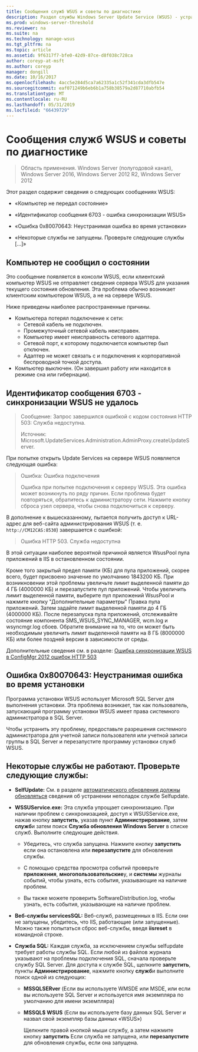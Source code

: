 ```yaml
---
title: Сообщения служб WSUS и советы по диагностике
description: Раздел службы Windows Server Update Service (WSUS) - устранение неполадок с помощью сообщения служб WSUS
ms.prod: windows-server-threshold
ms.reviewer: na
ms.suite: na
ms.technology: manage-wsus
ms.tgt_pltfrm: na
ms.topic: article
ms.assetid: 9f6317f7-bfe0-42d9-87ce-d8f038c728ca
author: coreyp-at-msft
ms.author: coreyp
manager: dongill
ms.date: 10/16/2017
ms.openlocfilehash: 4acc5e284d5ca7a62335a1c52f341cda3dfb547e
ms.sourcegitcommit: eaf071249b6eb6b1a758b38579a2d87710abfb54
ms.translationtype: MT
ms.contentlocale: ru-RU
ms.lasthandoff: 05/31/2019
ms.locfileid: "66439729"
---
```

# <a name="wsus-messages-and-troubleshooting-tips"></a>Сообщения служб WSUS и советы по диагностике

>Область применения. Windows Server (полугодовой канал), Windows Server 2016, Windows Server 2012 R2, Windows Server 2012

Этот раздел содержит сведения о следующих сообщениях WSUS:

-   «Компьютер не передал состояние»

-   «Идентификатор сообщения 6703 - ошибка синхронизации WSUS»

-   «Ошибка 0x80070643: Неустранимая ошибка во время установки»

-   «Некоторые службы не запущены. Проверьте следующие службы [...]»

## <a name="computer-has-not-reported-status"></a>Компьютер не сообщил о состоянии
Это сообщение появляется в консоли WSUS, если клиентский компьютер WSUS не отправляет сведения сервера WSUS для указания текущего состояния обновления. Эта проблема обычно возникает клиентским компьютером WSUS, а не на сервере WSUS.

Ниже приведены наиболее распространенные причины.

-   Компьютера потерял подключение к сети:
    -   Сетевой кабель не подключен.
    -   Промежуточный сетевой кабель неисправен.
    -   Компьютер имеет неисправность сетевого адаптера.
    -   Сетевой порт, к которому подключается компьютер был отключен.
    -   Адаптер не может связать с и подключения к корпоративной беспроводной точкой доступа.
-   Компьютер выключен. (Он завершил работу или находится в режиме сна или гибернации).

## <a name="message-id-6703---wsus-synchronization-failed"></a>Идентификатор сообщения 6703 - синхронизации WSUS не удалось
> Сообщение: Запрос завершился ошибкой с кодом состояния HTTP 503: Служба недоступна.
> 
> Источник: Microsoft.UpdateServices.Administration.AdminProxy.createUpdateServer.

При попытке открыть Update Services на сервере WSUS появляется следующая ошибка:

> Ошибка: Ошибка подключения
> 
> Ошибка при попытке подключения к серверу WSUS. Эта ошибка может возникнуть по ряду причин. Если проблема будет повторяться, обратитесь к администратору сети. Нажмите кнопку сброса узел сервера, чтобы снова подключиться к серверу.

В дополнение к вышесказанному, пытается получить доступ к URL-адрес для веб-сайта администрирования WSUS (т. е. `http://CM12CAS:8530`) завершается с ошибкой:

> Ошибка HTTP 503. Служба недоступна

В этой ситуации наиболее вероятной причиной является WsusPool пула приложений в IIS в остановленном состоянии.

Кроме того закрытый предел памяти (КБ) для пула приложений, скорее всего, будет присвоено значение по умолчанию 1843200 КБ. При возникновении этой проблемы увеличьте лимит выделенной памяти до 4 ГБ (4000000 КБ) и перезапустите пул приложений. Чтобы увеличить лимит выделенной памяти, выберите пул приложений WsusPool и нажмите кнопку "Дополнительные параметры" Правка пула приложений. Затем задайте лимит выделенной памяти до 4 ГБ (4000000 КБ). После перезапуска пула приложений, отслеживайте состояние компонента SMS_WSUS_SYNC_MANAGER, wcm.log и wsyncmgr.log сбоев. Обратите внимание на то, что он может быть необходимым увеличить лимит выделенной памяти на 8 ГБ (8000000 КБ) или более поздней версии в зависимости от среды.

Дополнительные сведения см. в разделе: [Ошибка синхронизации WSUS в ConfigMgr 2012 ошибок HTTP 503](http://blogs.technet.com/b/sus/archive/2015/03/23/configmgr-2012-support-tip-wsus-sync-fails-with-http-503-errors.aspx)

## <a name="error-0x80070643-fatal-error-during-installation"></a>Ошибка 0x80070643: Неустранимая ошибка во время установки
Программа установки WSUS использует Microsoft SQL Server для выполнения установки. Эта проблема возникает, так как пользователь, запускающий программу установки WSUS имеет права системного администратора в SQL Server.

Чтобы устранить эту проблему, предоставьте разрешения системного администратора для учетной записи пользователя или учетной записи группы в SQL Server и перезапустите программу установки служб WSUS.

## <a name="some-services-are-not-running-check-the-following-services"></a>Некоторые службы не работают. Проверьте следующие службы:

- **SelfUpdate:** См. в разделе [автоматического обновления должны обновляться](https://technet.microsoft.com/library/cc708554(v=ws.10).aspx) сведения об устранении неполадок службе Selfupdate.

- **WSSUService.exe:** Эта служба упрощает синхронизацию. При наличии проблем с синхронизацией, доступ к WSUSService.exe, нажав кнопку **запустить**, указав пункт **Администрирование**, затем **служб**и затем поиск **Служба обновления Windows Server** в списке служб. Выполните следующие действия.
    
    -   Убедитесь, что служба запущена. Нажмите кнопку **запустить** если она остановлена или **перезапустите** для обновления службы.
    
    -   С помощью средства просмотра событий проверьте **приложения**, **многопользовательские**y, и **системы** журналы событий, чтобы узнать, есть события, указывающие на наличие проблем.
    
    -   Вы также можете проверить SoftwareDistribution.log, чтобы узнать, есть события, указывающие на наличие проблем.

- **Веб-службы servicesSQL:** Веб-служб, размещенных в IIS. Если они не запущены, убедитесь, что IIS, работающие (или запущенные). Можно также попытаться сброс веб-службы, введя **iisreset** в командной строке.

- **Служба SQL:** Каждая служба, за исключением службы selfupdate требует работы службы SQL. Если любой из файлов журнала указывают на проблемы подключения SQL, сначала проверьте службу SQL Server. Для доступа к службе SQL, щелкните **запустить**, пункты **Администрирование**, нажмите кнопку **служб**и выполните поиск одной из следующих:
    
  - **MSSQLSERver** (Если вы используете WMSDE или MSDE, или если вы используете SQL Server и используется имя экземпляра по умолчанию для имени экземпляра)
    
  - **MSSQL$ WSUS** (Если вы используете базу данных SQL Server и назвал свой экземпляр базы данных «WSUS»)
    
    Щелкните правой кнопкой мыши службу, а затем нажмите кнопку **запустить** Если служба не запущена, или **перезапустите** для обновления службы, если она запущена.
